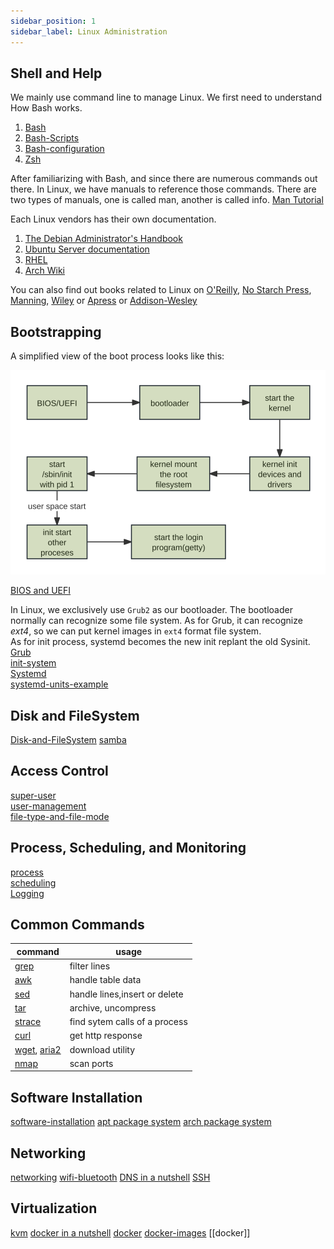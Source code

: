 ```yaml
---
sidebar_position: 1
sidebar_label: Linux Administration
---
```


## Shell and Help
We mainly use command line to manage Linux. We first need to understand How Bash works. 
1. [Bash](shell/bash.md)
2. [Bash-Scripts](shell/bash-scripts.md)
3. [Bash-configuration](shell/bash-configuration.md)
4. [Zsh](shell/zsh.md)

After familiarizing with Bash, and since there are numerous commands out there. In Linux, we have manuals to reference those commands. There are two types of manuals, one is called man, another is called info.
[Man Tutorial](shell/man-tutorial.md)

Each Linux vendors has their own documentation.
1. [The Debian Administrator's Handbook](https://debian-handbook.info/browse/stable/)
2. [Ubuntu Server documentation](https://ubuntu.com/server/docs)
3. [RHEL](https://docs.redhat.com/en/documentation/red_hat_enterprise_linux/)
4. [Arch Wiki](https://wiki.archlinux.org/title/Main_page)

You can also find out books related to Linux on [O'Reilly](https://www.amazon.com/stores/page/A2798F2E-D247-4F52-A80C-D695D9792A74?ingress=6&visitId=5ea8f5b4-4a7d-4296-9be2-f937a8285bf0&store_ref=storeRecs_dp_aplus), [No Starch Press](https://nostarch.com/catalog/linux-bsd-unix), [Manning](https://www.manning.com/catalog), [Wiley](https://www.wiley.com/en-sg/search?pq=linux) or [Apress](https://www.apress.com/gp/open-source) or  [Addison-Wesley](https://www.oreilly.com/publisher/addison-wesley-professional/?page=1&sort=publication_date)

## Bootstrapping
A simplified view of the boot process looks like this:

![](assets/boot-process.svg)  

[BIOS and UEFI](bootstrap/bios-uefi.md)

In Linux, we exclusively use `Grub2` as our bootloader. The bootloader normally can recognize some file system. As for Grub, it can recognize *ext4*, so we can put kernel images in `ext4` format file system.  
As for init process, systemd becomes the new init replant the old Sysinit. 
[Grub](bootstrap/grub.md)  
[init-system](bootstrap/init-system.md)  
[Systemd](bootstrap/systemd.md)  
[systemd-units-example](bootstrap/systemd-units-example.md)  
## Disk and FileSystem
[Disk-and-FileSystem](disk-fs/disk-filesystem.md) 
[samba](disk-fs/samba.md)  
## Access Control
[super-user](access-control/super-user.md)  
[user-management](access-control/user-management.md)  
[file-type-and-file-mode](access-control/file-type-and-file-mode.md)  
## Process, Scheduling, and Monitoring
[process](monitoring/process.md)  
[scheduling](monitoring/scheduling.md)  
[Logging](monitoring/logging.md)  
## Common Commands

| command                                                  | usage                         |
| -------------------------------------------------------- | ----------------------------- |
| [grep](./commands/grep.md)                               | filter lines                  |
| [awk](./commands/awk.md)                                 | handle table data             |
| [sed](./commands/sed.md)                                 | handle lines,insert or delete |
| [tar](./commands/tar.md)                                 | archive, uncompress           |
| [strace](./commands/strace.md)                           | find sytem calls of a process |
| [curl](./commands/curl.md)                               | get http response             |
| [wget](./commands/wget.md), [aria2](./commands/aria2.md) | download utility              |
| [nmap](./commands/nmap.md)                               | scan ports                    |

## Software Installation
[software-installation](installation/software-installation.md)
[apt package system](installation/apt%20package%20system.md)
[arch package system](../linux-desktop/arch%20package%20system.md)
## Networking
[networking](networking/networking.md)
[wifi-bluetooth](networking/wifi-bluetooth.md)
[DNS in a nutshell](networking/dns-in-a-nutshell.md)
[SSH](networking/ssh.md)
## Virtualization
[kvm](virtualization/kvm.md)
[docker in a nutshell](virtualization/docker-in-a-nutshell.md)
[docker](virtualization/docker.md)
[docker-images](virtualization/docker-images.md)
[[docker]]